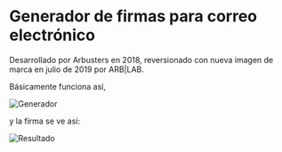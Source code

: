 # Generador de firmas para correo electrónico

Desarrollado por Arbusters en 2018, reversionado con nueva imagen de marca en julio de 2019 por ARB|LAB.

Básicamente funciona así,

![Generador](https://media.giphy.com/media/SpopN5kf6OkI4UTNDt/giphy.gif)

y la firma se ve así:

![Resultado](https://i.imgur.com/3qawoOX.png)
